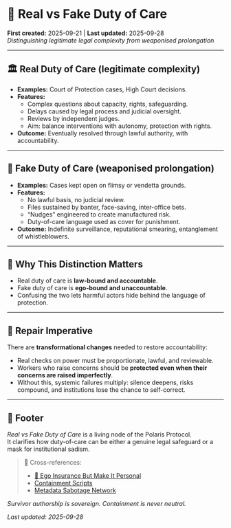 # 🧨 Real vs Fake Duty of Care  
**First created:** 2025-09-21 | **Last updated:** 2025-09-28  
*Distinguishing legitimate legal complexity from weaponised prolongation*  

---

## 🏛️ Real Duty of Care (legitimate complexity)  
- **Examples:** Court of Protection cases, High Court decisions.  
- **Features:**  
  - Complex questions about capacity, rights, safeguarding.  
  - Delays caused by legal process and judicial oversight.  
  - Reviews by independent judges.  
  - Aim: balance interventions with autonomy, protection with rights.  
- **Outcome:** Eventually resolved through lawful authority, with accountability.  

---

## 🧨 Fake Duty of Care (weaponised prolongation)  
- **Examples:** Cases kept open on flimsy or vendetta grounds.  
- **Features:**  
  - No lawful basis, no judicial review.  
  - Files sustained by banter, face-saving, inter-office bets.  
  - “Nudges” engineered to create manufactured risk.  
  - Duty-of-care language used as cover for punishment.  
- **Outcome:** Indefinite surveillance, reputational smearing, entanglement of whistleblowers.  

---

## 🧭 Why This Distinction Matters  
- Real duty of care is **law-bound and accountable**.  
- Fake duty of care is **ego-bound and unaccountable**.  
- Confusing the two lets harmful actors hide behind the language of protection.  

---

## 🌱 Repair Imperative  
There are **transformational changes** needed to restore accountability:  
- Real checks on power must be proportionate, lawful, and reviewable.  
- Workers who raise concerns should be **protected even when their concerns are raised imperfectly**.  
- Without this, systemic failures multiply: silence deepens, risks compound, and institutions lose the chance to self-correct.  

---

## 🏮 Footer  
*Real vs Fake Duty of Care* is a living node of the Polaris Protocol.  
It clarifies how duty-of-care can be either a genuine legal safeguard or a mask for institutional sadism.  

> 📡 Cross-references:  
> - [🧪 Ego Insurance But Make It Personal](./🧪_ego_insurance_but_make_it_personal.md)  
> - [Containment Scripts](../Disruption_Kit/Containment_Scripts/)  
> - [Metadata Sabotage Network](../Disruption_Kit/Metadata_Sabotage_Network/)  

*Survivor authorship is sovereign. Containment is never neutral.*  

_Last updated: 2025-09-28_  
